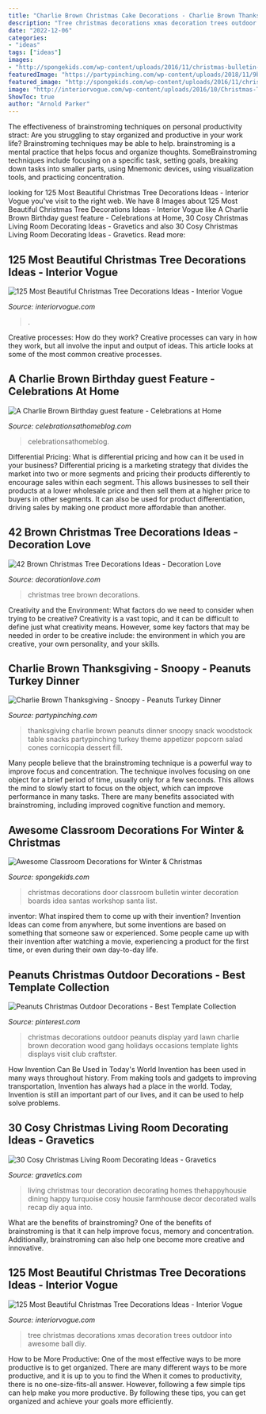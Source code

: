 ```yaml
---
title: "Charlie Brown Christmas Cake Decorations - Charlie Brown Thanksgiving"
description: "Tree christmas decorations xmas decoration trees outdoor into awesome ball diy"
date: "2022-12-06"
categories:
- "ideas"
tags: ["ideas"]
images:
- "http://spongekids.com/wp-content/uploads/2016/11/christmas-bulletin-board/9-christmas-bulletin-board-ideas.jpg"
featuredImage: "https://partypinching.com/wp-content/uploads/2018/11/9b.jpg"
featured_image: "http://spongekids.com/wp-content/uploads/2016/11/christmas-bulletin-board/9-christmas-bulletin-board-ideas.jpg"
image: "http://interiorvogue.com/wp-content/uploads/2016/10/Christmas-Tree-Decorations.jpg"
ShowToc: true
author: "Arnold Parker"
---
```



The effectiveness of brainstroming techniques on personal productivity
stract:
Are you struggling to stay organized and productive in your work life? Brainstroming techniques may be able to help. brainstroming is a mental practice that helps focus and organize thoughts. SomeBrainstroming techniques include focusing on a specific task, setting goals, breaking down tasks into smaller parts, using Mnemonic devices, using visualization tools, and practicing concentration.

	

		
looking for 125 Most Beautiful Christmas Tree Decorations Ideas - Interior Vogue you've visit to the right web. We have 8 Images about 125 Most Beautiful Christmas Tree Decorations Ideas - Interior Vogue like A Charlie Brown Birthday guest feature - Celebrations at Home, 30 Cosy Christmas Living Room Decorating Ideas - Gravetics and also 30 Cosy Christmas Living Room Decorating Ideas - Gravetics. Read more:
		
    
## 125 Most Beautiful Christmas Tree Decorations Ideas - Interior Vogue

<img loading=lazy src="https://www.interiorvogue.com/wp-content/uploads/2016/10/Green-and-White-Christmas-Tree-Decoration.jpg" onerror="this.onerror=null;this.src='https://tse2.mm.bing.net/th?id=OIP.2MfJXnlFwgIx6RYAsGgwxgHaKh&amp;pid=15.1';" alt="125 Most Beautiful Christmas Tree Decorations Ideas - Interior Vogue">

_Source: interiorvogue.com_

>. 

	

Creative processes: How do they work?
Creative processes can vary in how they work, but all involve the input and output of ideas. This article looks at some of the most common creative processes.

    
## A Charlie Brown Birthday guest Feature - Celebrations At Home

<img loading=lazy src="https://celebrationsathomeblog.com/wp-content/uploads/2010/12/Charlie-Brown-Christmas-party.jpg" onerror="this.onerror=null;this.src='https://tse1.mm.bing.net/th?id=OIP.Cwbcb5jbLaELxpRbsE1ErQHaFS&amp;pid=15.1';" alt="A Charlie Brown Birthday guest feature - Celebrations at Home">

_Source: celebrationsathomeblog.com_

>celebrationsathomeblog. 

	

Differential Pricing: What is differential pricing and how can it be used in your business?
Differential pricing is a marketing strategy that divides the market into two or more segments and pricing their products differently to encourage sales within each segment. This allows businesses to sell their products at a lower wholesale price and then sell them at a higher price to buyers in other segments. It can also be used for product differentiation, driving sales by making one product more affordable than another.

    
## 42 Brown Christmas Tree Decorations Ideas - Decoration Love

<img loading=lazy src="http://www.decorationlove.com/wp-content/uploads/2016/10/Charlie-Brown-Christmas-Tree-Lot.jpg" onerror="this.onerror=null;this.src='https://tse4.mm.bing.net/th?id=OIP.zZrB65qdJRWCHhS04ZV9WQHaLH&amp;pid=15.1';" alt="42 Brown Christmas Tree Decorations Ideas - Decoration Love">

_Source: decorationlove.com_

>christmas tree brown decorations. 

	

Creativity and the Environment: What factors do we need to consider when trying to be creative?
Creativity is a vast topic, and it can be difficult to define just what creativity means. However, some key factors that may be needed in order to be creative include: the environment in which you are creative, your own personality, and your skills.

    
## Charlie Brown Thanksgiving - Snoopy - Peanuts Turkey Dinner

<img loading=lazy src="https://partypinching.com/wp-content/uploads/2018/11/9b.jpg" onerror="this.onerror=null;this.src='https://tse2.mm.bing.net/th?id=OIP.lUc9WXtuNgfc7ccAURiEKQHaJ4&amp;pid=15.1';" alt="Charlie Brown Thanksgiving - Snoopy - Peanuts Turkey Dinner">

_Source: partypinching.com_

>thanksgiving charlie brown peanuts dinner snoopy snack woodstock table snacks partypinching turkey theme appetizer popcorn salad cones cornicopia dessert fill. 

	

Many people believe that the brainstroming technique is a powerful way to improve focus and concentration. The technique involves focusing on one object for a brief period of time, usually only for a few seconds. This allows the mind to slowly start to focus on the object, which can improve performance in many tasks. There are many benefits associated with brainstroming, including improved cognitive function and memory.

    
## Awesome Classroom Decorations For Winter &amp; Christmas

<img loading=lazy src="http://spongekids.com/wp-content/uploads/2016/11/christmas-bulletin-board/9-christmas-bulletin-board-ideas.jpg" onerror="this.onerror=null;this.src='https://tse1.mm.bing.net/th?id=OIP.EYO-Go1hW4cwvbyYw4o5LAHaKv&amp;pid=15.1';" alt="Awesome Classroom Decorations for Winter &amp; Christmas">

_Source: spongekids.com_

>christmas decorations door classroom bulletin winter decoration boards idea santas workshop santa list. 

	

inventor: What inspired them to come up with their invention?
Invention Ideas can come from anywhere, but some inventions are based on something that someone saw or experienced. Some people came up with their invention after watching a movie, experiencing a product for the first time, or even during their own day-to-day life.

    
## Peanuts Christmas Outdoor Decorations - Best Template Collection

<img loading=lazy src="https://i.pinimg.com/736x/9b/31/e2/9b31e28d93556e3b2630d189d82a5efb--lawn-decorations-outdoor-christmas-decorations.jpg" onerror="this.onerror=null;this.src='https://tse3.mm.bing.net/th?id=OIP.bwfWHRkDGYLjkZZrfyS7KwHaFj&amp;pid=15.1';" alt="Peanuts Christmas Outdoor Decorations - Best Template Collection">

_Source: pinterest.com_

>christmas decorations outdoor peanuts display yard lawn charlie brown decoration wood gang holidays occasions template lights displays visit club craftster. 

	

How Invention Can Be Used in Today's World
Invention has been used in many ways throughout history. From making tools and gadgets to improving transportation, Invention has always had a place in the world. Today, Invention is still an important part of our lives, and it can be used to help solve problems.

    
## 30 Cosy Christmas Living Room Decorating Ideas - Gravetics

<img loading=lazy src="http://www.gravetics.com/wp-content/uploads/2016/10/Christmas-Spirit-into-Your-Living-Room-3.jpg" onerror="this.onerror=null;this.src='https://tse2.mm.bing.net/th?id=OIP.OV2CYv40svnOgYp2qGCbsQHaIT&amp;pid=15.1';" alt="30 Cosy Christmas Living Room Decorating Ideas - Gravetics">

_Source: gravetics.com_

>living christmas tour decoration decorating homes thehappyhousie dining happy turquoise cosy housie farmhouse decor decorated walls recap diy aqua into. 

	

What are the benefits of brainstroming?
One of the benefits of brainstroming is that it can help improve focus, memory and concentration. Additionally, brainstroming can also help one become more creative and innovative.

    
## 125 Most Beautiful Christmas Tree Decorations Ideas - Interior Vogue

<img loading=lazy src="http://interiorvogue.com/wp-content/uploads/2016/10/Christmas-Tree-Decorations.jpg" onerror="this.onerror=null;this.src='https://tse1.mm.bing.net/th?id=OIP.8Y_XA4Fgb_D17AEoTW0EQAHaJ6&amp;pid=15.1';" alt="125 Most Beautiful Christmas Tree Decorations Ideas - Interior Vogue">

_Source: interiorvogue.com_

>tree christmas decorations xmas decoration trees outdoor into awesome ball diy. 

	

How to be More Productive: One of the most effective ways to be more productive is to get organized. There are many different ways to be more productive, and it is up to you to find the
When it comes to productivity, there is no one-size-fits-all answer. However, following a few simple tips can help make you more productive. By following these tips, you can get organized and achieve your goals more efficiently.

